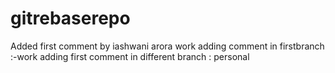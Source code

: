 # gitrebaserepo
Added first comment by iashwani arora work
adding comment in firstbranch :-work
adding first comment in different branch : personal
